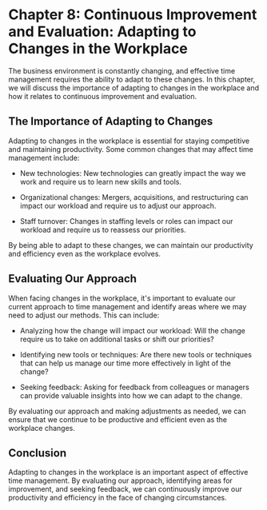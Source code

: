 Chapter 8: Continuous Improvement and Evaluation: Adapting to Changes in the Workplace
======================================================================================

The business environment is constantly changing, and effective time management requires the ability to adapt to these changes. In this chapter, we will discuss the importance of adapting to changes in the workplace and how it relates to continuous improvement and evaluation.

The Importance of Adapting to Changes
-------------------------------------

Adapting to changes in the workplace is essential for staying competitive and maintaining productivity. Some common changes that may affect time management include:

* New technologies: New technologies can greatly impact the way we work and require us to learn new skills and tools.

* Organizational changes: Mergers, acquisitions, and restructuring can impact our workload and require us to adjust our approach.

* Staff turnover: Changes in staffing levels or roles can impact our workload and require us to reassess our priorities.

By being able to adapt to these changes, we can maintain our productivity and efficiency even as the workplace evolves.

Evaluating Our Approach
-----------------------

When facing changes in the workplace, it's important to evaluate our current approach to time management and identify areas where we may need to adjust our methods. This can include:

* Analyzing how the change will impact our workload: Will the change require us to take on additional tasks or shift our priorities?

* Identifying new tools or techniques: Are there new tools or techniques that can help us manage our time more effectively in light of the change?

* Seeking feedback: Asking for feedback from colleagues or managers can provide valuable insights into how we can adapt to the change.

By evaluating our approach and making adjustments as needed, we can ensure that we continue to be productive and efficient even as the workplace changes.

Conclusion
----------

Adapting to changes in the workplace is an important aspect of effective time management. By evaluating our approach, identifying areas for improvement, and seeking feedback, we can continuously improve our productivity and efficiency in the face of changing circumstances.


